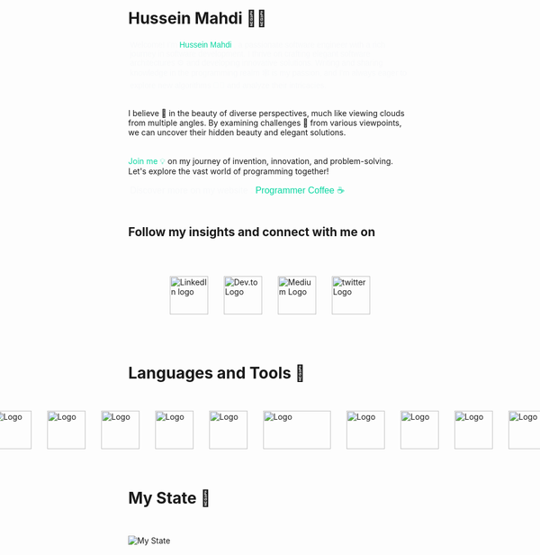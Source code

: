 # Hussein Mahdi 👨‍💻
   
<p style="font-size: 14px; font-family:Verdana, Geneva, Tahoma, sans-serif; color:#f8f9fa ; padding: 3px; ">
 Welcome!  I'm <span style="color:#06d6a0 ;">Hussein Mahdi</span> , a passionate software engineer with a rich journey in software development. I thrive on crafting elegant software architectures ⚙ and developing innovative solutions. Writing and sharing knowledge in the programming realm 🕸 is my passion, and I'm always eager to explore new algorithms 🏴‍☠️ and analyze their intricacies.
<br>
<br>

I believe 🎯 in the beauty of diverse perspectives, much like viewing clouds from multiple angles. By examining challenges 🥇 from various viewpoints, we can uncover their hidden beauty and elegant solutions.
<br>
<br>
<br>
<span style="color: #06d6a0;">
    Join me 💡
</span>
on my journey of invention, innovation, and problem-solving. Let's explore the vast world of programming together!
    </p>
     
   <span style="font-size: 16px; font-family:Verdana, Geneva, Tahoma, sans-serif; color:#f8f9fa ; padding: 3px; ">
    Discover more on my website :
    <a href="https://programmercoffee.xyz" style="color: #06d6a0;font-size: 16px;text-decoration: none;">Programmer Coffee ☕ </a>
   </span> 

   <br>
   <br>
   
  
  ##  Follow my insights and connect with me on  
  <br>
   <br>
   
   
 <div style="display: flex; flex-direction: row; justify-content: center;"> 
     <img src="https://cdn-icons-png.flaticon.com/512/2335/2335380.png" alt="LinkedIn logo" style="width: 68px; height: 68px; margin: 14px;"> 
    <img src="https://cdn-icons-png.flaticon.com/512/5969/5969109.png" alt="Dev.to Logo"style="width: 68px; height: 68px; margin: 14px; ;" >
    <img src="https://cdn-icons-png.flaticon.com/512/5968/5968906.png" alt="Medium Logo"style="width: 68px; height: 68px; margin: 14px; ;" >
    <img src="https://cdn-icons-png.flaticon.com/512/5969/5969020.png" alt="twitter Logo"style="width: 68px; height: 68px; margin: 14px; ;" >
    
  </div>

<br>
<br>
 
 
   # Languages ​​and Tools 🧰 
 

   <br>
 
 <div style="display: flex; flex-direction: row ; justify-content: center; "> 
 <img src="https://cdn-icons-png.flaticon.com/512/226/226777.png" alt="Logo"style="width: 68px; height: 68px; margin: 14px; ;" >
 <img src="https://cdn-icons-png.flaticon.com/512/6132/6132222.png" alt="Logo"style="width: 68px; height: 68px; margin: 14px; ;" >
 <img src="https://cdn-icons-png.flaticon.com/512/6132/6132221.png" alt="Logo"style="width: 68px; height: 68px; margin: 14px; ;" >
 <img src="https://cdn-icons-png.flaticon.com/512/1051/1051277.png" alt="Logo"style="width: 68px; height: 68px; margin: 14px; ;" >
 <img src="https://cdn-icons-png.flaticon.com/512/732/732190.png" alt="Logo"style="width: 68px; height: 68px; margin: 14px; ;" >
 <img src="https://cdn-icons-png.flaticon.com/512/5968/5968292.png" alt="Logo"style="width: 68px; height: 68px; margin: 14px; ;" >
 <img src="https://cdn-icons-png.flaticon.com/512/16425/16425634.png" alt="Logo"style="width: 68px; height: 68px; margin: 14px; ;" >
 <img src="https://github.com/dotnet/brand/blob/main/logo/dotnet-logo.png?raw=true" alt="Logo"style="width: 68px; height: 68px; margin: 14px; ;" >
 <img src="https://cdn-icons-png.flaticon.com/512/5968/5968364.png" alt="Logo"style="width: 68px; height: 68px; margin: 14px; ;" >
 <img src="https://upload.wikimedia.org/wikipedia/commons/2/29/Postgresql_elephant.svg" alt="Logo"style="width: 68px; height: 68px; margin: 14px; ;" >
 <img src="https://upload.wikimedia.org/wikipedia/commons/3/38/SQLite370.svg" alt="Logo"style="width: 120px; height: 68px; margin: 14px; ;" >
 <img src="https://www.svgrepo.com/show/331488/mongodb.svg" alt="Logo"style="width: 68px; height: 68px; margin: 14px; ;" >
 <img src="https://www.svgrepo.com/show/354272/redis.svg" alt="Logo"style="width: 68px; height: 68px; margin: 14px; ;" >
 <img src="https://tailwindcss.com/_next/static/media/tailwindcss-mark.3c5441fc7a190fb1800d4a5c7f07ba4b1345a9c8.svg" alt="Logo"style="width: 68px; height: 68px; margin: 14px; ;" >
 <img src="https://cdn-icons-png.flaticon.com/512/15466/15466163.png" alt="Logo"style="width: 68px; height: 68px; margin: 14px; ;" >
 <img src="https://img.icons8.com/?size=256&id=EgOU93v1DHjU&format=png" alt="Logo"style="width: 68px; height: 68px; margin: 14px; ;" >
 <img src="https://www.svgrepo.com/show/354202/postman-icon.svg" alt="Logo"style="width: 68px; height: 68px; margin: 14px; ;" >
 <img src="https://www.svgrepo.com/show/452129/vs-code.svg" alt="Logo"style="width: 68px; height: 68px; margin: 14px; ;" >
 <img src="https://www.svgrepo.com/show/354520/visual-studio.svg" alt="Logo"style="width: 68px; height: 68px; margin: 14px; ;" >
 <img src="https://img.icons8.com/?size=256&id=UE01mCLFBOl4&format=png" alt="Logo"style="width: 68px; height: 68px; margin: 14px; ;" >
</div>
<br>

 
 # My State 📍 
 

 <br>

![My State](https://github-readme-stats.vercel.app/api?username=Hu8MA&show_icons=true&theme=chartreuse-dark)
</body>
